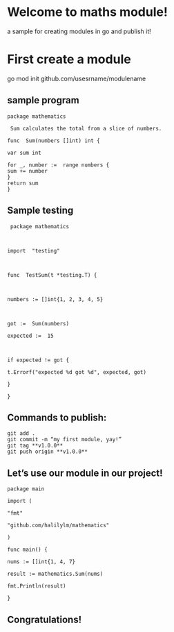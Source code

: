 # Welcome to maths module!

a sample for creating modules in go and publish it!


# First create a module 

go mod init github.com/usesrname/modulename

## sample program

    package mathematics
    
     Sum calculates the total from a slice of numbers.
    
    func  Sum(numbers []int) int {
    
    var sum int
    
    for _, number :=  range numbers { 
    sum += number
    }
    return sum
    }

## Sample testing

   

     package mathematics
    
      
    
    import  "testing"
    
      
    
    func  TestSum(t *testing.T) {
    
      
    
    numbers := []int{1, 2, 3, 4, 5}
    
      
    
    got :=  Sum(numbers)
    
    expected :=  15
    
      
    
    if expected != got {
    
    t.Errorf("expected %d got %d", expected, got)
    
    }
    
    }

## Commands to publish:

    git add .  
    git commit -m “my first module, yay!”  
    git tag **v1.0.0**  
    git push origin **v1.0.0**

##  Let’s use our module in our project!

    package main
    
    import (
    
    "fmt"
    
    "github.com/halilylm/mathematics"
    
    )
    
    func main() {
    
    nums := []int{1, 4, 7}
    
    result := mathematics.Sum(nums)
    
    fmt.Println(result)
    
    }

##  Congratulations!
